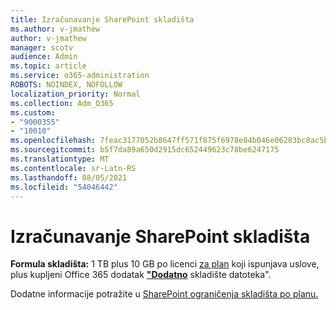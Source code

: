 ```yaml
---
title: Izračunavanje SharePoint skladišta
ms.author: v-jmathew
author: v-jmathew
manager: scotv
audience: Admin
ms.topic: article
ms.service: o365-administration
ROBOTS: NOINDEX, NOFOLLOW
localization_priority: Normal
ms.collection: Adm_O365
ms.custom:
- "9000355"
- "10010"
ms.openlocfilehash: 7feac3177052b8647ff571f875f6978e84b046e06283bc8ac5ba48cc148f14a6
ms.sourcegitcommit: b5f7da89a650d2915dc652449623c78be6247175
ms.translationtype: MT
ms.contentlocale: sr-Latn-RS
ms.lasthandoff: 08/05/2021
ms.locfileid: "54046442"
---
```

# <a name="calculate-sharepoint-storage"></a>Izračunavanje SharePoint skladišta

**Formula skladišta:** 1 TB plus 10 GB po licenci [za plan](https://docs.microsoft.com/microsoft-365/commerce/add-storage-space) koji ispunjava uslove, plus kupljeni Office 365 dodatak **["Dodatno](https://docs.microsoft.com/microsoft-365/commerce/add-storage-space)** skladište datoteka".

Dodatne informacije potražite u [SharePoint ograničenja skladišta po planu.](https://docs.microsoft.com/office365/servicedescriptions/sharepoint-online-service-description/sharepoint-online-limits)
